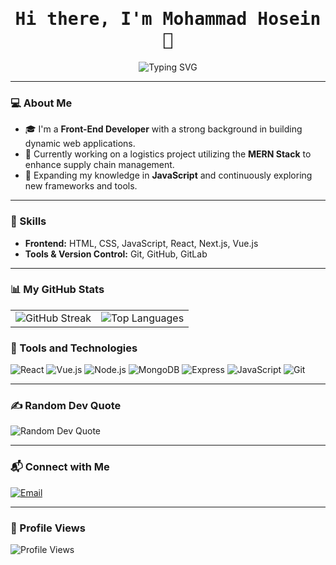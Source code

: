 <h1 align="center">
  <samp>Hi there, I'm Mohammad Hosein 👋</samp>
</h1>

<p align="center">
  <img src="https://readme-typing-svg.herokuapp.com?font=Fira+Code&size=24&duration=3000&pause=500&color=F7F7F7&center=true&vCenter=true&width=435&lines=Front-End+Developer;Tech+Enthusiast;Lifelong+Learner" alt="Typing SVG" />
</p>

---

### 💻 About Me
- 🎓 I'm a **Front-End Developer** with a strong background in building dynamic web applications.
- 🔭 Currently working on a logistics project utilizing the **MERN Stack** to enhance supply chain management.
- 🌱 Expanding my knowledge in **JavaScript** and continuously exploring new frameworks and tools.

---

### 🚀 Skills
- **Frontend:** HTML, CSS, JavaScript, React, Next.js, Vue.js
- **Tools & Version Control:** Git, GitHub, GitLab

---

### 📊 My GitHub Stats

<table>
  <tr>
    <td>
      <img src="https://github-readme-streak-stats.herokuapp.com/?user=mr-mohamadmhz&theme=radical" alt="GitHub Streak" />
    </td>
    <td>
      <img src="https://github-readme-stats.vercel.app/api/top-langs/?username=mr-mohamadmhz&layout=compact&theme=radical&langs_count=8" alt="Top Languages" />
    </td>
  </tr>
</table>

### 🧰 Tools and Technologies
![React](https://img.shields.io/badge/-React-61DAFB?logo=react&logoColor=white&style=for-the-badge)
![Vue.js](https://img.shields.io/badge/-Vue.js-4FC08D?logo=vue.js&logoColor=white&style=for-the-badge)
![Node.js](https://img.shields.io/badge/-Node.js-339933?logo=node.js&logoColor=white&style=for-the-badge)
![MongoDB](https://img.shields.io/badge/-MongoDB-47A248?logo=mongodb&logoColor=white&style=for-the-badge)
![Express](https://img.shields.io/badge/-Express.js-000000?logo=express&logoColor=white&style=for-the-badge)
![JavaScript](https://img.shields.io/badge/-JavaScript-F7DF1E?logo=javascript&logoColor=black&style=for-the-badge)
![Git](https://img.shields.io/badge/-Git-F05032?logo=git&logoColor=white&style=for-the-badge)

---

### ✍️ Random Dev Quote
![Random Dev Quote](https://quotes-github-readme.vercel.app/api?type=horizontal&theme=radical)

---

### 📬 Connect with Me
[![Email](https://img.shields.io/badge/-Email-D14836?logo=gmail&logoColor=white&style=for-the-badge)](mailto:mr.mohamadmhz@gmail.com)

---

### 👀 Profile Views
![Profile Views](https://komarev.com/ghpvc/?username=mr-mohamadmhz&color=blue&style=flat-square)
